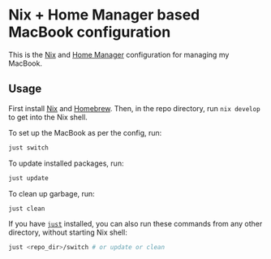 # Nix + Home Manager based MacBook configuration

This is the [Nix] and [Home Manager] configuration for managing my MacBook.

## Usage

First install [Nix] and [Homebrew]. Then, in the repo directory, run `nix develop` to get into the Nix shell.

To set up the MacBook as per the config, run:

```bash
just switch
```

To update installed packages, run:

```bash
just update
```

To clean up garbage, run:

```bash
just clean
```

If you have [`just`] installed, you can also run these commands from any other directory, without starting Nix shell:

```bash
just <repo_dir>/switch # or update or clean
```

[Nix]: https://nixos.org
[Homebrew]: https://brew.sh
[Home Manager]: https://github.com/nix-community/home-manager
[`just`]: https://just.systems
